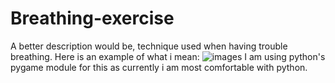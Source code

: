 # Breathing-exercise
A better description would be, technique used when having trouble breathing.
Here is an example of what i mean:
![images](https://github.com/Arunima-2232/Breathing-exercise/assets/145280505/f7eb95be-f684-49a3-946f-241514f1ca2e)
I am using python's pygame module for this as currently i am most comfortable with python.
